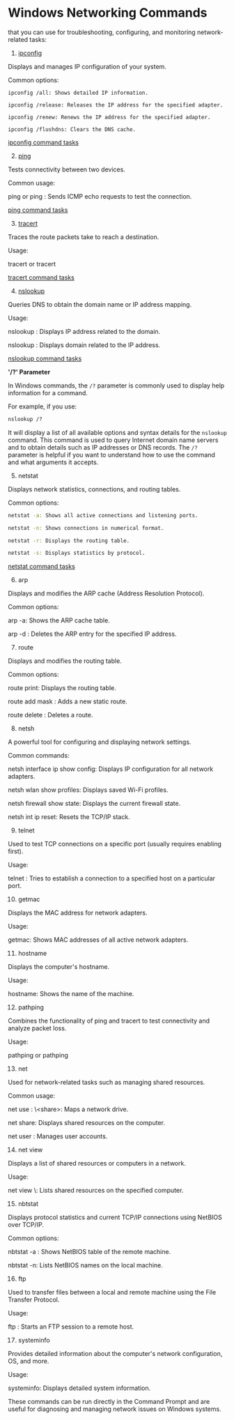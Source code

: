 # Windows Networking Commands 

that you can use for troubleshooting, configuring, and monitoring network-related tasks:

1. [ipconfig](ipconfig.md)

Displays and manages IP configuration of your system.

Common options:

```
ipconfig /all: Shows detailed IP information.

ipconfig /release: Releases the IP address for the specified adapter.

ipconfig /renew: Renews the IP address for the specified adapter.

ipconfig /flushdns: Clears the DNS cache.
```
[ipconfig command tasks](ipconfig.md)

2. [ping](ping.md)

Tests connectivity between two devices.

Common usage:

ping <hostname> or ping <IP address>: Sends ICMP echo requests to test the connection.

[ping command tasks](ping.md)


3. [tracert](tracert.md)

Traces the route packets take to reach a destination.

Usage:

tracert <hostname> or tracert <IP address>

[tracert command tasks](tracert.md)

4. [nslookup](nslookup.md)

Queries DNS to obtain the domain name or IP address mapping.

Usage:

nslookup <hostname>: Displays IP address related to the domain.

nslookup <IP address>: Displays domain related to the IP address.

[nslookup command tasks](nslookup.md)

**'/?' Parameter**

In Windows commands, the `/?` parameter is commonly used to display help information for a command.

For example, if you use:

```cmd
nslookup /?
```

It will display a list of all available options and syntax details for the `nslookup` command. This command is used to query Internet domain name servers and to obtain details such as IP addresses or DNS records. The `/?` parameter is helpful if you want to understand how to use the command and what arguments it accepts.

5. netstat

Displays network statistics, connections, and routing tables.

Common options:

```cmd
netstat -a: Shows all active connections and listening ports.

netstat -n: Shows connections in numerical format.

netstat -r: Displays the routing table.

netstat -s: Displays statistics by protocol.
```
[netstat command tasks](netstat.md)

6. arp

Displays and modifies the ARP cache (Address Resolution Protocol).

Common options:

arp -a: Shows the ARP cache table.

arp -d <IP address>: Deletes the ARP entry for the specified IP address.



7. route

Displays and modifies the routing table.

Common options:

route print: Displays the routing table.

route add <destination> mask <subnet> <gateway>: Adds a new static route.

route delete <destination>: Deletes a route.


8. netsh

A powerful tool for configuring and displaying network settings.

Common commands:

netsh interface ip show config: Displays IP configuration for all network adapters.

netsh wlan show profiles: Displays saved Wi-Fi profiles.

netsh firewall show state: Displays the current firewall state.

netsh int ip reset: Resets the TCP/IP stack.



9. telnet

Used to test TCP connections on a specific port (usually requires enabling first).

Usage:

telnet <hostname> <port>: Tries to establish a connection to a specified host on a particular port.



10. getmac

Displays the MAC address for network adapters.

Usage:

getmac: Shows MAC addresses of all active network adapters.



11. hostname

Displays the computer's hostname.

Usage:

hostname: Shows the name of the machine.



12. pathping

Combines the functionality of ping and tracert to test connectivity and analyze packet loss.

Usage:

pathping <hostname> or pathping <IP address>



13. net

Used for network-related tasks such as managing shared resources.

Common usage:

net use <drive letter>: \\<server>\<share>: Maps a network drive.

net share: Displays shared resources on the computer.

net user <username>: Manages user accounts.



14. net view

Displays a list of shared resources or computers in a network.

Usage:

net view \\<computer name>: Lists shared resources on the specified computer.



15. nbtstat

Displays protocol statistics and current TCP/IP connections using NetBIOS over TCP/IP.

Common options:

nbtstat -a <hostname>: Shows NetBIOS table of the remote machine.

nbtstat -n: Lists NetBIOS names on the local machine.



16. ftp

Used to transfer files between a local and remote machine using the File Transfer Protocol.

Usage:

ftp <hostname>: Starts an FTP session to a remote host.



17. systeminfo

Provides detailed information about the computer's network configuration, OS, and more.

Usage:

systeminfo: Displays detailed system information.



These commands can be run directly in the Command Prompt and are useful for diagnosing and managing network issues on Windows systems.

